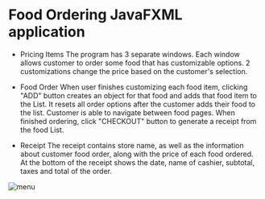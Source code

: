 # Food Ordering JavaFXML application

* Pricing Items
The program has 3 separate windows. Each window allows customer to order some food that has customizable options. 2 customizations change the price based on the customer's selection.
  
* Food Order
When user finishes customizing each food item, clicking "ADD" button creates an object for that food and adds that food item to the List. It resets all order options after the customer adds their food to the list. Customer is able to navigate between food pages. When finished ordering, click "CHECKOUT" button to generate a receipt from the food List.  

* Receipt
The receipt contains store name, as well as the information about customer food order, along with the price of each food ordered. At the bottom of the receipt shows the date, name of cashier, subtotal, taxes and total of the order.  


![menu](https://user-images.githubusercontent.com/29807797/39842490-8bbbbaf2-53b4-11e8-9903-be60fa877144.gif)
